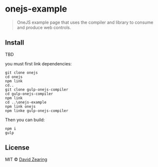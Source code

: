 # onejs-example

> OneJS example page that uses the compiler and library to consume and produce web controls.

## Install

TBD

you must first link dependencies:

```
git clone onejs
cd onejs
npm link
cd..
git clone gulp-onejs-compiler
cd gulp-onejs-compiler
npm link
cd ..\onejs-example
npm link onejs
npm linke gulp-onejs-compiler
```

Then you can build:

```
npm i
gulp
```

## License

MIT © [David Zearing](http://github.com/dzearing)
